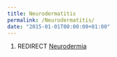 ```yaml
---
title: Neurodermatitis
permalink: /Neurodermatitis/
date: "2015-01-01T00:00:00+01:00"
---
```


1.  REDIRECT [Neurodermia](/atopedia/Neurodermia "wikilink")
